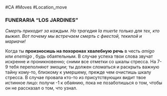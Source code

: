 #CA #Moves #Location_move

### FUNERARIA “LOS JARDINES”
*Смерть приходит за каждым. Но трагедия la muerte только для тех, кто выжил. Вот почему мы встречаем смерть с фиестой, текилой и мариачи!*

Когда ты **произносишь на похоронах хвалебную речь** в честь *amigo* или *enemigo* , будь обаятельным. В случае успеха твои слова звучат искренне и проникновенно; сними все отметки со шкалы стресса. На 7-9 тебя переполняют эмоции; ты должен сломаться и раскрыть важную тайну кому-то, близкому к умершему, прежде чем очистишь шкалу стресса. В случае провала кто-то из присутствующих видит твое истинное лицо: получи -1 к обаянию, пока не позаботишься о том, чтобы он не рассказал о том, что узнал.
